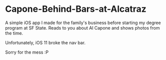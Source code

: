 # Capone-Behind-Bars-at-Alcatraz

A simple iOS app I made for the family's business before starting my degree program at SF State. Reads to you about Al Capone and shows photos from the time.

Unfortunately, iOS 11 broke the nav bar.

Sorry for the mess :P
